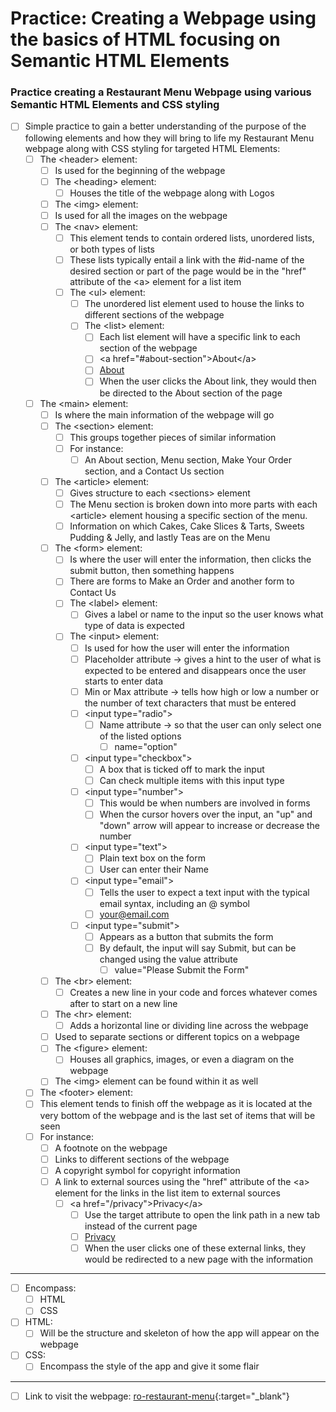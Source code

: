 # Practice: Creating a Webpage using the basics of HTML focusing on Semantic HTML Elements

### Practice creating a Restaurant Menu Webpage using various Semantic HTML Elements and CSS styling

-   [ ] Simple practice to gain a better understanding of the purpose of the following elements and how they will bring to life my Restaurant Menu webpage along with CSS styling for targeted HTML Elements:
    -  [ ]  The &lt;header&gt; element:
        -  [ ]  Is used for the beginning of the webpage
        -  [ ]  The &lt;heading&gt; element:
            -  [ ]  Houses the title of the webpage along with Logos
        -  [ ]  The &lt;img&gt; element:
         -  [ ]  Is used for all the images on the webpage
        -  [ ]  The &lt;nav&gt; element:
            -  [ ]  This element tends to contain ordered lists, unordered lists, or both types of lists
            -  [ ] These lists typically entail a link with the #id-name of the desired section or part of the page would be in the "href" attribute of the &lt;a&gt; element for a list item
            -  [ ]  The &lt;ul&gt; element:
                -  [ ]  The unordered list element used to house the links to different sections of the webpage
                -   [ ]   The &lt;list&gt; element:
                    -   [ ]   Each list element will have a specific link to each section of the webpage
                    -   [ ] &lt;a href="#about-section"&gt;About&lt;/a&gt;
                    -   [ ] <a href="#about-section">About</a>
                    -   [ ] When the user clicks the About link, they would then be directed to the About section of the page
    -  [ ]  The &lt;main&gt; element:
       -  [ ]   Is where the main information of the webpage will go
       -  [ ]  The &lt;section&gt; element:
          -  [ ]   This groups together pieces of similar information
          -  [ ]   For instance:
               -  [ ]  An About section, Menu section, Make Your Order section, and a Contact Us section
        -  [ ] The &lt;article&gt; element:
           -  [ ] Gives structure to each &lt;sections&gt; element
            -  [ ] The Menu section is broken down into more parts with each &lt;article&gt; element housing a specific section of the menu.
            -  [ ] Information on which Cakes, Cake Slices & Tarts, Sweets Pudding & Jelly, and lastly Teas are on the Menu
       -  [ ]  The &lt;form&gt; element:
           -  [ ]  Is where the user will enter the information, then clicks the submit button, then something happens
           -  [ ]  There are forms to Make an Order and another form to Contact Us
           -  [ ]  The &lt;label&gt; element:
              -  [ ] Gives a label or name to the input so the user knows what type of data is expected
          -  [ ]  The &lt;input&gt; element:
             -  [ ]   Is used for how the user will enter the information
                -  [ ]  Placeholder attribute -> gives a hint to the user of what is expected to be entered and disappears once the user starts to enter data
                -  [ ]  Min or Max attribute -> tells how high or low a number or the number of text characters that must be entered
                -  [ ]  &lt;input type="radio"&gt;
                      -  [ ]  Name attribute -> so that the user can only select one of the listed options
                         -  [ ]  name="option"
               -  [ ]  &lt;input type="checkbox"&gt;
                  -  [ ]  A box that is ticked off to mark the input
                  -  [ ]  Can check multiple items with this input type
               -  [ ]  &lt;input type="number"&gt;
                  -  [ ]  This would be when numbers are involved in forms
                  -  [ ]  When the cursor hovers over the input, an "up" and "down" arrow will appear to increase or decrease the number
               -  [ ]  &lt;input type="text"&gt;
                  -  [ ]  Plain text box on the form
                  -  [ ]  User can enter their Name
               -  [ ]  &lt;input type="email"&gt;
                  -  [ ]  Tells the user to expect a text input with the typical email syntax, including an @ symbol
                  -  [ ]  your@email.com
               -  [ ]  &lt;input type="submit"&gt;
                  -  [ ]  Appears as a button that submits the form
                  -  [ ]  By default, the input will say Submit, but can be changed using the value attribute
                     -  [ ] value="Please Submit the Form"

       -  [ ] The &lt;br&gt; element:
           -  [ ] Creates a new line in your code and forces whatever comes after to start on a new line
       -  [ ] The &lt;hr&gt; element:
          -  [ ]  Adds a horizontal line or dividing line across the webpage
       -  [ ] Used to separate sections or different topics on a webpage
       -  [ ] The &lt;figure&gt; element:
          -  [ ]  Houses all graphics, images, or even a diagram on the webpage
        -   [ ] The &lt;img&gt; element can be found within it as well
    -   [ ]  The &lt;footer&gt; element:
    -   [ ]  This element tends to finish off the webpage as it is located at the very bottom of the webpage and is the last set of items that will be seen
    -   [ ] For instance:
        -   [ ] A footnote on the webpage
        -   [ ] Links to different sections of the webpage
        -   [ ] A copyright symbol for copyright information
        -   [ ] A link to external sources using the "href" attribute of the &lt;a&gt; element for the links in the list item to external sources
            -   [ ] &lt;a href="/privacy"&gt;Privacy&lt;/a&gt;
                -   [ ] Use the target attribute to open the link path in a new tab instead of the current page
                -   [ ] <a href="/privacy" target="_blank">Privacy</a>
                -   [ ] When the user clicks one of these external links, they would be redirected to a new page with the information

---

- [ ] Encompass:
  - [ ] HTML
  - [ ] CSS
- [ ] HTML:
  - [ ]  Will be the structure and skeleton of how the app will appear on the webpage
- [ ] CSS:
  - [ ] Encompass the style of the app and give it some flair

---
- [ ] Link to visit the webpage: [ro-restaurant-menu](https://ro-restaurant-menu.netlify.app/){:target="_blank"}

